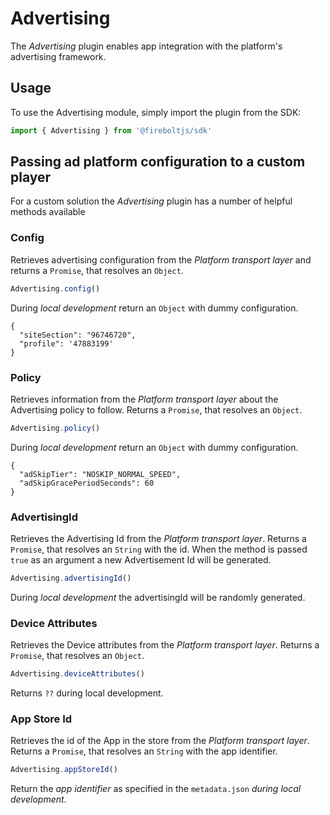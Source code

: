 # Advertising

The _Advertising_ plugin enables app integration with the platform's advertising framework.

## Usage

To use the Advertising module, simply import the plugin from the SDK:

```js
import { Advertising } from '@fireboltjs/sdk'
```

## Passing ad platform configuration to a custom player

For a custom solution the _Advertising_ plugin has a number of helpful methods available

### Config

Retrieves advertising configuration from the _Platform transport layer_ and returns a `Promise`, that resolves an `Object`.

```js
Advertising.config()
```

During _local development_ return an `Object` with dummy configuration.

```
{
  "siteSection": "96746720",
  "profile": '47883199'
}
```

### Policy

Retrieves information from the _Platform transport layer_ about the Advertising policy to follow. Returns a `Promise`, that resolves an `Object`.

```js
Advertising.policy()
```

During _local development_ return an `Object` with dummy configuration.

```
{
  "adSkipTier": "NOSKIP_NORMAL_SPEED",
  "adSkipGracePeriodSeconds": 60
}
```

### AdvertisingId

Retrieves the Advertising Id from the _Platform transport layer_. Returns a `Promise`, that resolves an `String` with the id.
When the method is passed `true` as an argument a new Advertisement Id will be generated.


```js
Advertising.advertisingId()
```

During _local development_ the advertisingId will be randomly generated.

### Device Attributes

Retrieves the Device attributes from the _Platform transport layer_. Returns a `Promise`, that resolves an `Object`.

```js
Advertising.deviceAttributes()
```

Returns `??` during local development.


### App Store Id

Retrieves the id of the App in the store from the _Platform transport layer_. Returns a `Promise`, that resolves an `String` with the app identifier.

```js
Advertising.appStoreId()
```

Return the _app identifier_ as specified in the `metadata.json` _during local development_.
